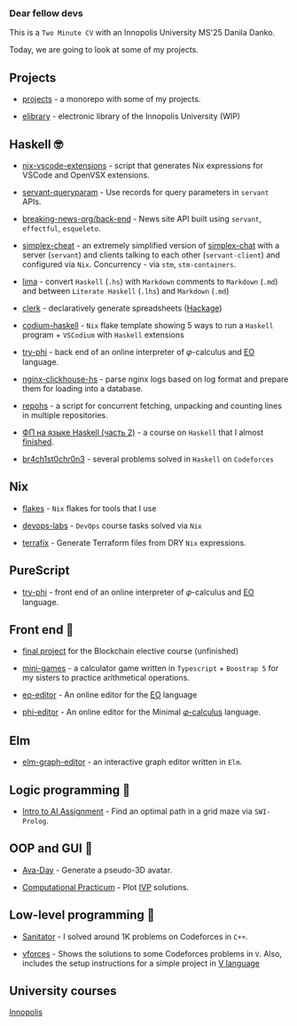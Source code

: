 ### Dear fellow devs

This is a `Two Minute CV` with an Innopolis University MS'25 Danila Danko.

Today, we are going to look at some of my projects.

## Projects

* [projects](https://github.com/deemp/projects) - a monorepo with some of my projects.

* [elibrary](https://github.com/deemp/elibrary) - electronic library of the Innopolis University (WIP)

## Haskell 🤓

* [nix-vscode-extensions](https://github.com/nix-community/nix-vscode-extensions) - script that generates Nix expressions for VSCode and OpenVSX extensions.

* [servant-queryparam](https://hackage.haskell.org/package/servant-queryparam-core) - Use records for query parameters in `servant` APIs.

* [breaking-news-org/back-end](https://github.com/breaking-news-org/back-end) -  News site API built using `servant`, `effectful`, `esqueleto`.

* [simplex-cheat](https://github.com/deemp/projects/tree/main/haskell/simplex-cheat#readme) - an extremely simplified version of [simplex-chat](https://github.com/simplex-chat/simplex-chat#readme) with a server (`servant`) and clients talking to each other (`servant-client`) and configured via `Nix`. Concurrency - via `stm`, `stm-containers`.

* [lima](https://github.com/deemp/lima#readme) - convert `Haskell` (`.hs`) with `Markdown` comments to `Markdown` (`.md`) and between `Literate Haskell` (`.lhs`) and `Markdown` (`.md`)

* [clerk](https://github.com/deemp/clerk#readme) - declaratively generate spreadsheets ([Hackage](https://hackage.haskell.org/package/clerk))

* [codium-haskell](https://github.com/deemp/flakes/tree/main/templates/codium/haskell#readme) - `Nix` flake template showing 5 ways to run a `Haskell` program + `VSCodium` with `Haskell` extensions

* [try-phi](https://github.com/objectionary/try-phi#readme) - back end of an online interpreter of 𝜑-calculus and [EO](https://github.com/objectionary/eo) language.

* [nginx-clickhouse-hs](https://github.com/deemp/projects/tree/main/haskell/nginx-clickhouse-hs#readme) - parse nginx logs based on log format and prepare them for loading into a database.

* [repohs](https://github.com/deemp/projects/tree/main/haskell/repohs#readme) - a script for concurrent fetching, unpacking and counting lines in multiple repositories.

* [ФП на языке Haskell (часть 2)](https://stepik.org/cert/1492090) - a course on `Haskell` that I almost [finished](https://stepik.org/users/124553190).

* [br4ch1st0chr0n3](https://codeforces.com/submissions/brachistochrone) - several problems solved in `Haskell` on `Codeforces`

## Nix

* [flakes](https://github.com/deemp/flakes#readme) - `Nix` flakes for tools that I use

* [devops-labs](https://github.com/deemp/devops-labs-with-nix#readme) - `DevOps` course tasks solved via `Nix`

* [terrafix](https://github.com/deemp/terrafix) - Generate Terraform files from DRY `Nix` expressions.

## PureScript

* [try-phi](https://github.com/objectionary/try-phi#readme) - front end of an online interpreter of 𝜑-calculus and [EO](https://github.com/objectionary/eo) language.

## Front end 🤕

* [final project](https://github.com/deemp/projects/tree/main/blockchain/final-project#readme) for the Blockchain elective course (unfinished)

* [mini-games](https://github.com/deemp/mini-games) - a calculator game written in `Typescript` + `Boostrap 5` for my sisters to practice arithmetical operations.

* [eo-editor](https://github.com/deemp/eo-editor) - An online editor for the [EO](https://github.com/objectionary/eo) language

* [phi-editor](https://github.com/deemp/phi-editor) - An online editor for the Minimal [𝜑-calculus](https://arxiv.org/abs/2204.07454) language.

## Elm

* [elm-graph-editor](https://github.com/deemp/elm-graph-editor) - an interactive graph editor written in `Elm`.

## Logic programming 🤯

* [Intro to AI Assignment](https://github.com/deemp/AI) - Find an optimal path in a grid maze via `SWI-Prolog`.

## OOP and GUI 🥸

* [Ava-Day](https://github.com/RO-DIS/Ava-day) - Generate a pseudo-3D avatar.

* [Computational Practicum](https://github.com/deemp/ComputationalPracticum) - Plot [IVP](https://en.wikipedia.org/wiki/Initial_value_problem) solutions.

## Low-level programming 🤠

* [Sanitator](https://codeforces.com/profile/sanitator) - I solved around 1K problems on Codeforces in `C++`.

* [vforces](https://github.com/deemp/vforces) - Shows the solutions to some Codeforces problems in `V`. Also, includes the setup instructions for a simple project in [V language](https://github.com/vlang/v)

## University courses

[Innopolis](https://github.com/deemp/Innopolis)
